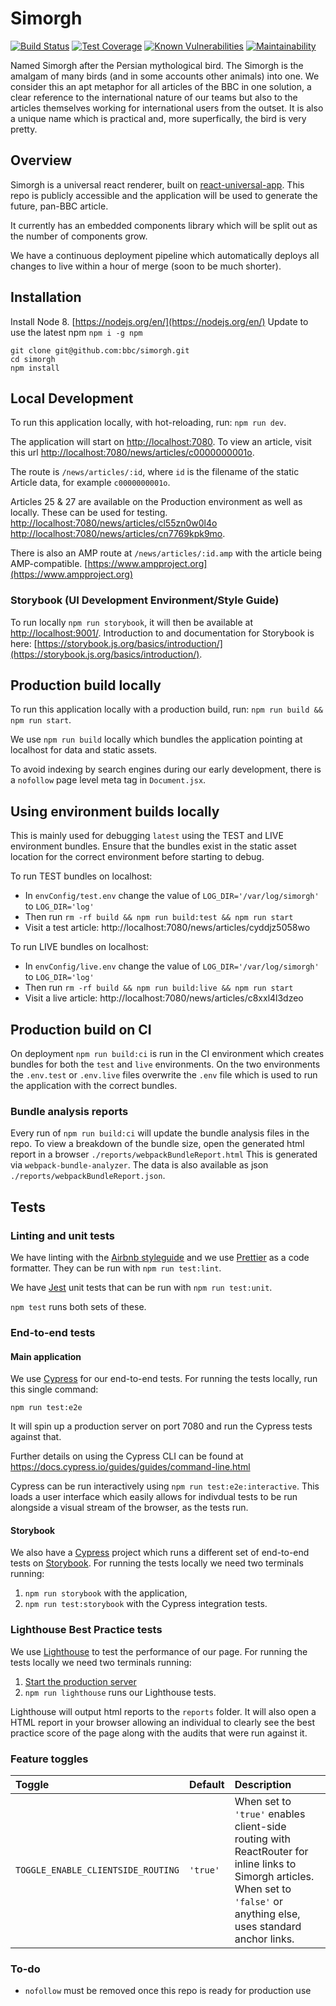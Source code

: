 # Simorgh

[![Build Status](https://travis-ci.org/bbc/simorgh.svg?branch=latest)](https://travis-ci.org/bbc/simorgh) [![Test Coverage](https://api.codeclimate.com/v1/badges/cbca275e184057982f27/test_coverage)](https://codeclimate.com/github/bbc/simorgh/test_coverage) [![Known Vulnerabilities](https://snyk.io/test/github/bbc/simorgh/badge.svg)](https://snyk.io/test/github/bbc/simorgh) [![Maintainability](https://api.codeclimate.com/v1/badges/cbca275e184057982f27/maintainability)](https://codeclimate.com/github/bbc/simorgh/maintainability)

Named Simorgh after the Persian mythological bird. The Simorgh is the amalgam of many birds (and in some accounts other animals) into one. We consider this an apt metaphor for all articles of the BBC in one solution, a clear reference to the international nature of our teams but also to the articles themselves working for international users from the outset. It is also a unique name which is practical and, more superfically, the bird is very pretty.

## Overview

Simorgh is a universal react renderer, built on [react-universal-app](https://github.com/jtart/react-universal-app/blob/master/README.md). This repo is publicly accessible and the application will be used to generate the future, pan-BBC article.

It currently has an embedded components library which will be split out as the number of components grow.

We have a continuous deployment pipeline which automatically deploys all changes to live within a hour of merge (soon to be much shorter).

## Installation

Install Node 8. [https://nodejs.org/en/](https://nodejs.org/en/)
Update to use the latest npm `npm i -g npm`

```
git clone git@github.com:bbc/simorgh.git
cd simorgh
npm install
```

## Local Development

To run this application locally, with hot-reloading, run: `npm run dev`.

The application will start on [http://localhost:7080](http://localhost:7080). To view an article, visit this url
[http://localhost:7080/news/articles/c0000000001o](http://localhost:7080/news/articles/c0000000001o).

The route is `/news/articles/:id`, where `id` is the filename of the static Article data, for example `c0000000001o`.

Articles 25 & 27 are available on the Production environment as well as locally. These can be used for testing.
[http://localhost:7080/news/articles/cl55zn0w0l4o](http://localhost:7080/news/articles/cl55zn0w0l4o)
[http://localhost:7080/news/articles/cn7769kpk9mo](http://localhost:7080/news/articles/cn7769kpk9mo).

There is also an AMP route at `/news/articles/:id.amp` with the article being AMP-compatible. [https://www.ampproject.org](https://www.ampproject.org)

### Storybook (UI Development Environment/Style Guide)

To run locally `npm run storybook`, it will then be available at [http://localhost:9001/](http://localhost:9001/). Introduction to and documentation for Storybook is here: [https://storybook.js.org/basics/introduction/](https://storybook.js.org/basics/introduction/).

## Production build locally

To run this application locally with a production build, run:
`npm run build && npm run start`.

We use `npm run build` locally which bundles the application pointing at localhost for data and static assets.

To avoid indexing by search engines during our early development, there is a `nofollow` page level meta tag in `Document.jsx`.

## Using environment builds locally

This is mainly used for debugging `latest` using the TEST and LIVE environment bundles. Ensure that the bundles exist in the static asset location for the correct environment before starting to debug.

To run TEST bundles on localhost:
- In `envConfig/test.env` change the value of `LOG_DIR='/var/log/simorgh'` to `LOG_DIR='log'`
- Then run `rm -rf build && npm run build:test && npm run start`
- Visit a test article: http://localhost:7080/news/articles/cyddjz5058wo

To run LIVE bundles on localhost:
- In `envConfig/live.env` change the value of `LOG_DIR='/var/log/simorgh'` to `LOG_DIR='log'`
- Then run `rm -rf build && npm run build:live && npm run start`
- Visit a live article: http://localhost:7080/news/articles/c8xxl4l3dzeo

## Production build on CI

On deployment `npm run build:ci` is run in the CI environment which creates bundles for both the `test` and `live` environments. On the two environments the `.env.test` or `.env.live` files overwrite the `.env` file which is used to run the application with the correct bundles.

### Bundle analysis reports

Every run of `npm run build:ci` will update the bundle analysis files in the repo. To view a breakdown of the bundle size, open the generated html report in a browser `./reports/webpackBundleReport.html` This is generated via `webpack-bundle-analyzer`. The data is also available as json `./reports/webpackBundleReport.json`.

## Tests

### Linting and unit tests

We have linting with the [Airbnb styleguide](https://github.com/airbnb/javascript/tree/master/react) and we use [Prettier](https://github.com/prettier/prettier) as a code formatter. They can be run with `npm run test:lint`.

We have [Jest](https://facebook.github.io/jest) unit tests that can be run with `npm run test:unit`.

`npm test` runs both sets of these.

### End-to-end tests

#### Main application

We use [Cypress](https://www.cypress.io/) for our end-to-end tests. For running the tests locally, run this single command:

```
npm run test:e2e
```

It will spin up a production server on port 7080 and run the Cypress tests against that.

Further details on using the Cypress CLI can be found at https://docs.cypress.io/guides/guides/command-line.html

Cypress can be run interactively using `npm run test:e2e:interactive`. This loads a user interface which easily allows for indivdual tests to be run alongside a visual stream of the browser, as the tests run.

#### Storybook

We also have a [Cypress](https://www.cypress.io/) project which runs a different set of end-to-end tests on [Storybook](https://github.com/bbc/simorgh#storybook-ui-development-environmentstyle-guide). For running the tests locally we need two terminals running:

1. `npm run storybook` with the application,
2. `npm run test:storybook` with the Cypress integration tests.

### Lighthouse Best Practice tests

We use [Lighthouse](https://github.com/googlechrome/lighthouse) to test the performance of our page. For running the tests locally we need two terminals running:

1. [Start the production server](https://github.com/bbc/simorgh#production-build)
2. `npm run lighthouse` runs our Lighthouse tests.

Lighthouse will output html reports to the `reports` folder. It will also open a HTML report in your browser allowing an individual to clearly see the best practice score of the page along with the audits that were run against it.

### Feature toggles

| Toggle | Default | Description |
| :----- | :------ | :---------- |
| `TOGGLE_ENABLE_CLIENTSIDE_ROUTING` | `'true'` | When set to `'true'` enables client-side routing with ReactRouter for inline links to Simorgh articles. <br /> When set to `'false'` or anything else, uses standard anchor links. |

### To-do

- `nofollow` must be removed once this repo is ready for production use
